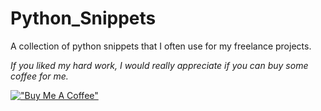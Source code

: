 # Python_Snippets
A collection of python snippets that I often use for my freelance projects.

_If you liked my hard work, I would really appreciate if you can buy some coffee for me._

[!["Buy Me A Coffee"](https://www.buymeacoffee.com/assets/img/custom_images/orange_img.png)](https://www.buymeacoffee.com/frosteen)